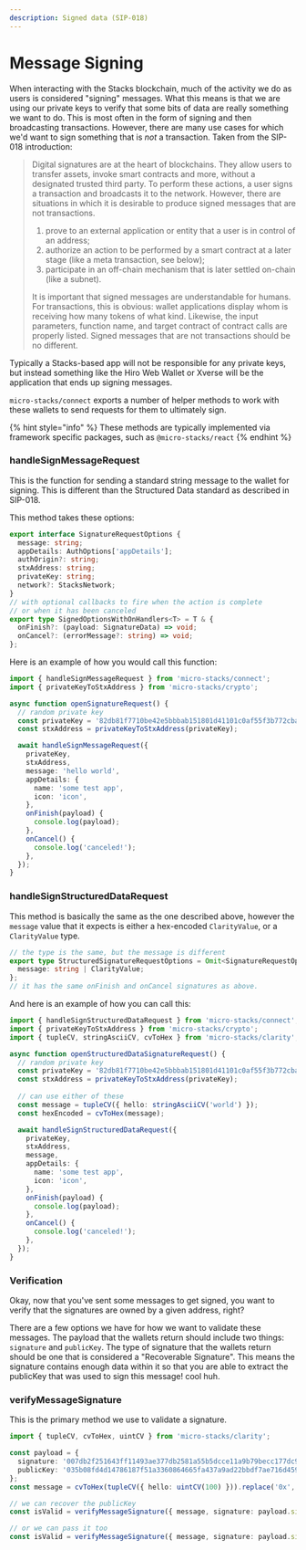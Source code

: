 ```yaml
---
description: Signed data (SIP-018)
---
```


# Message Signing

When interacting with the Stacks blockchain, much of the activity we do as users is considered "signing" messages. What this means is that we are using our private keys to verify that some bits of data are really something we want to do. This is most often in the form of signing and then broadcasting transactions. However, there are many use cases for which we'd want to sign something that is _not_ a transaction. Taken from the SIP-018 introduction:

> Digital signatures are at the heart of blockchains. They allow users to transfer assets, invoke smart contracts and more, without a designated trusted third party. To perform these actions, a user signs a transaction and broadcasts it to the network. However, there are situations in which it is desirable to produce signed messages that are not transactions.
>
> 1. prove to an external application or entity that a user is in control of an address;
> 2. authorize an action to be performed by a smart contract at a later stage (like a meta transaction, see below);
> 3. participate in an off-chain mechanism that is later settled on-chain (like a subnet).
>
> It is important that signed messages are understandable for humans. For transactions, this is obvious: wallet applications display whom is receiving how many tokens of what kind. Likewise, the input parameters, function name, and target contract of contract calls are properly listed. Signed messages that are not transactions should be no different.

Typically a Stacks-based app will not be responsible for any private keys, but instead something like the Hiro Web Wallet or Xverse will be the application that ends up signing messages.&#x20;

`micro-stacks/connect` exports a number of helper methods to work with these wallets to send requests for them to ultimately sign.&#x20;

{% hint style="info" %}
These methods are typically implemented via framework specific packages, such as `@micro-stacks/react`
{% endhint %}

### handleSignMessageRequest

This is the function for sending a standard string message to the wallet for signing. This is different than the Structured Data standard as described in SIP-018.

This method takes these options:

```typescript
export interface SignatureRequestOptions {
  message: string;
  appDetails: AuthOptions['appDetails'];
  authOrigin?: string;
  stxAddress: string;
  privateKey: string;
  network?: StacksNetwork;
}
// with optional callbacks to fire when the action is complete
// or when it has been canceled
export type SignedOptionsWithOnHandlers<T> = T & {
  onFinish?: (payload: SignatureData) => void;
  onCancel?: (errorMessage?: string) => void;
};
```

Here is an example of how you would call this function:

```typescript
import { handleSignMessageRequest } from 'micro-stacks/connect';
import { privateKeyToStxAddress } from 'micro-stacks/crypto';

async function openSignatureRequest() {
  // random private key
  const privateKey = '82db81f7710be42e5bbbab151801d41101c0af55f3b772cbaeae80cab7bd5b8f';
  const stxAddress = privateKeyToStxAddress(privateKey);

  await handleSignMessageRequest({
    privateKey,
    stxAddress,
    message: 'hello world',
    appDetails: {
      name: 'some test app',
      icon: 'icon',
    },
    onFinish(payload) {
      console.log(payload);
    },
    onCancel() {
      console.log('canceled!');
    },
  });
}
```

### handleSignStructuredDataRequest

This method is basically the same as the one described above, however the `message` value that it expects is either a hex-encoded `ClarityValue`, or a `ClarityValue` type.

```typescript
// the type is the same, but the message is different
export type StructuredSignatureRequestOptions = Omit<SignatureRequestOptions, 'message'> & {
  message: string | ClarityValue;
};
// it has the same onFinish and onCancel signatures as above.
```

And here is an example of how you can call this:

```typescript
import { handleSignStructuredDataRequest } from 'micro-stacks/connect';
import { privateKeyToStxAddress } from 'micro-stacks/crypto';
import { tupleCV, stringAsciiCV, cvToHex } from 'micro-stacks/clarity';

async function openStructuredDataSignatureRequest() {
  // random private key
  const privateKey = '82db81f7710be42e5bbbab151801d41101c0af55f3b772cbaeae80cab7bd5b8f';
  const stxAddress = privateKeyToStxAddress(privateKey);
  
  // can use either of these
  const message = tupleCV({ hello: stringAsciiCV('world') });
  const hexEncoded = cvToHex(message);

  await handleSignStructuredDataRequest({
    privateKey,
    stxAddress,
    message,
    appDetails: {
      name: 'some test app',
      icon: 'icon',
    },
    onFinish(payload) {
      console.log(payload);
    },
    onCancel() {
      console.log('canceled!');
    },
  });
}
```

### Verification

Okay, now that you've sent some messages to get signed, you want to verify that the signatures are owned by a given address, right?

There are a few options we have for how we want to validate these messages. The payload that the wallets return should include two things: `signature` and `publicKey`. The type of signature that the wallets return should be one that is considered a "Recoverable Signature". This means the signature contains enough data within it so that you are able to extract the publicKey that was used to sign this message! cool huh.

### verifyMessageSignature

This is the primary method we use to validate a signature.

```typescript
import { tupleCV, cvToHex, uintCV } from 'micro-stacks/clarity';

const payload = {
  signature: '007db2f251643ff11493ae377db2581a55b5dcce11a9b79becc177dc97a2fb6932076bd197a8e3772eab317d95a1c78f60adfcbf8e1512357c3f95d6606ad7dd29',
  publicKey: '035b08fd4d14786187f51a3360864665fa437a9ad22bbdf7ae716d4599f26943a7',
};
const message = cvToHex(tupleCV({ hello: uintCV(100) })).replace('0x', '');

// we can recover the publicKey
const isValid = verifyMessageSignature({ message, signature: payload.signature })

// or we can pass it too
const isValid = verifyMessageSignature({ message, signature: payload.signature, publicKey: payload.publicKey })
```
